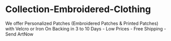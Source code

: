 # Collection-Embroidered-Clothing
We offer Personalized Patches (Embroidered Patches &amp; Printed Patches) with Velcro or Iron On Backing in 3 to 10 Days - Low Prices - Free Shipping - Send ArtNow
